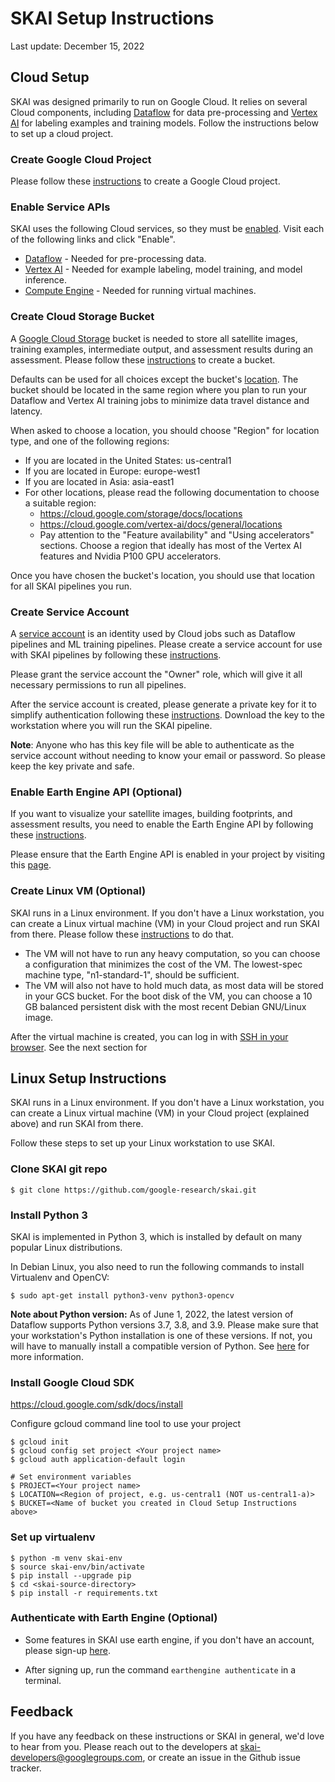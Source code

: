 # SKAI Setup Instructions

Last update: December 15, 2022


## Cloud Setup

SKAI was designed primarily to run on Google Cloud. It relies on several Cloud components, including [Dataflow](https://cloud.google.com/dataflow) for data pre-processing and [Vertex AI](https://cloud.google.com/vertex-ai) for labeling examples and training models. Follow the instructions below to set up a cloud project.


### Create Google Cloud Project

Please follow these [instructions](https://cloud.google.com/resource-manager/docs/creating-managing-projects) to create a Google Cloud project.


### Enable Service APIs

SKAI uses the following Cloud services, so they must be [enabled](https://cloud.google.com/service-usage/docs/enable-disable). Visit each of the following links and click "Enable".



*   [Dataflow](https://console.cloud.google.com/apis/library/dataflow.googleapis.com) - Needed for pre-processing data.
*   [Vertex AI](https://console.cloud.google.com/apis/library/aiplatform.googleapis.com) - Needed for example labeling, model training, and model inference.
*   [Compute Engine](https://console.cloud.google.com/apis/library/compute.googleapis.com) - Needed for running virtual machines.


### Create Cloud Storage Bucket

A [Google Cloud Storage](https://cloud.google.com/storage) bucket is needed to store all satellite images, training examples, intermediate output, and assessment results during an assessment. Please follow these [instructions](https://cloud.google.com/storage/docs/creating-buckets) to create a bucket.

Defaults can be used for all choices except the bucket's [location](https://cloud.google.com/storage/docs/locations). The bucket should be located in the same region where you plan to run your Dataflow and Vertex AI training jobs to minimize data travel distance and latency.

When asked to choose a location, you should choose "Region" for location type, and one of the following regions:



*   If you are located in the United States: us-central1
*   If you are located in Europe: europe-west1
*   If you are located in Asia: asia-east1
*   For other locations, please read the following documentation to choose a suitable region:
    *   https://cloud.google.com/storage/docs/locations
    *   https://cloud.google.com/vertex-ai/docs/general/locations
    *   Pay attention to the "Feature availability" and "Using accelerators" sections. Choose a region that ideally has most of the Vertex AI features and Nvidia P100 GPU accelerators.

Once you have chosen the bucket's location, you should use that location for all SKAI pipelines you run.


### Create Service Account

A [service account](https://cloud.google.com/iam/docs/service-accounts) is an identity used by Cloud jobs such as Dataflow pipelines and ML training pipelines. Please create a service account for use with SKAI pipelines by following these [instructions](https://cloud.google.com/iam/docs/creating-managing-service-accounts).

Please grant the service account the "Owner" role, which will give it all necessary permissions to run all pipelines.

After the service account is created, please generate a private key for it to simplify authentication following these [instructions](https://cloud.google.com/iam/docs/creating-managing-service-account-keys#creating). Download the key to the workstation where you will run the SKAI pipeline.

**Note**: Anyone who has this key file will be able to authenticate as the service account without needing to know your email or password. So please keep the key private and safe.


### Enable Earth Engine API (Optional)

If you want to visualize your satellite images, building footprints, and assessment results, you need to enable the Earth Engine API by following these [instructions](https://developers.google.com/earth-engine/cloud/earthengine_cloud_project_setup).

Please ensure that the Earth Engine API is enabled in your project by visiting this [page](https://console.cloud.google.com/apis/library/earthengine.googleapis.com).


### Create Linux VM (Optional)

SKAI runs in a Linux environment. If you don't have a Linux workstation, you can create a Linux virtual machine (VM) in your Cloud project and run SKAI from there. Please follow these [instructions](https://cloud.google.com/compute/docs/create-linux-vm-instance) to do that.



*   The VM will not have to run any heavy computation, so you can choose a configuration that minimizes the cost of the VM. The lowest-spec machine type, "n1-standard-1", should be sufficient.
*   The VM will also not have to hold much data, as most data will be stored in your GCS bucket. For the boot disk of the VM, you can choose a 10 GB balanced persistent disk with the most recent Debian GNU/Linux image.

After the virtual machine is created, you can log in with [SSH in your browser](https://cloud.google.com/compute/docs/ssh-in-browser). See the next section for 


## Linux Setup Instructions

SKAI runs in a Linux environment. If you don't have a Linux workstation, you can create a Linux virtual machine (VM) in your Cloud project (explained above) and run SKAI from there.

Follow these steps to set up your Linux workstation to use SKAI.


### Clone SKAI git repo


```
$ git clone https://github.com/google-research/skai.git
```



### Install Python 3

SKAI is implemented in Python 3, which is installed by default on many popular Linux distributions.

In Debian Linux, you also need to run the following commands to install Virtualenv and OpenCV:


```
$ sudo apt-get install python3-venv python3-opencv
```


**Note about Python version:** As of June 1, 2022, the latest version of Dataflow supports Python versions 3.7, 3.8, and 3.9. Please make sure that your workstation's Python installation is one of these versions. If not, you will have to manually install a compatible version of Python. See [here](https://cloud.google.com/dataflow/docs/support/beam-runtime-support) for more information.


### Install Google Cloud SDK

https://cloud.google.com/sdk/docs/install

Configure gcloud command line tool to use your project


```
$ gcloud init
$ gcloud config set project <Your project name>
$ gcloud auth application-default login

# Set environment variables
$ PROJECT=<Your project name>
$ LOCATION=<Region of project, e.g. us-central1 (NOT us-central1-a)>
$ BUCKET=<Name of bucket you created in Cloud Setup Instructions above>
```



### Set up virtualenv


```
$ python -m venv skai-env
$ source skai-env/bin/activate
$ pip install --upgrade pip
$ cd <skai-source-directory>
$ pip install -r requirements.txt
```


### Authenticate with Earth Engine (Optional)
* Some features in SKAI use earth engine, if you don't have an account, please sign-up [here](https://signup.earthengine.google.com/).

* After signing up, run the command `earthengine authenticate` in a terminal.

## Feedback

If you have any feedback on these instructions or SKAI in general, we'd love to hear from you. Please reach out to the developers at [skai-developers@googlegroups.com](mailto:skai-developers@googlegroups.com), or create an issue in the Github issue tracker.
